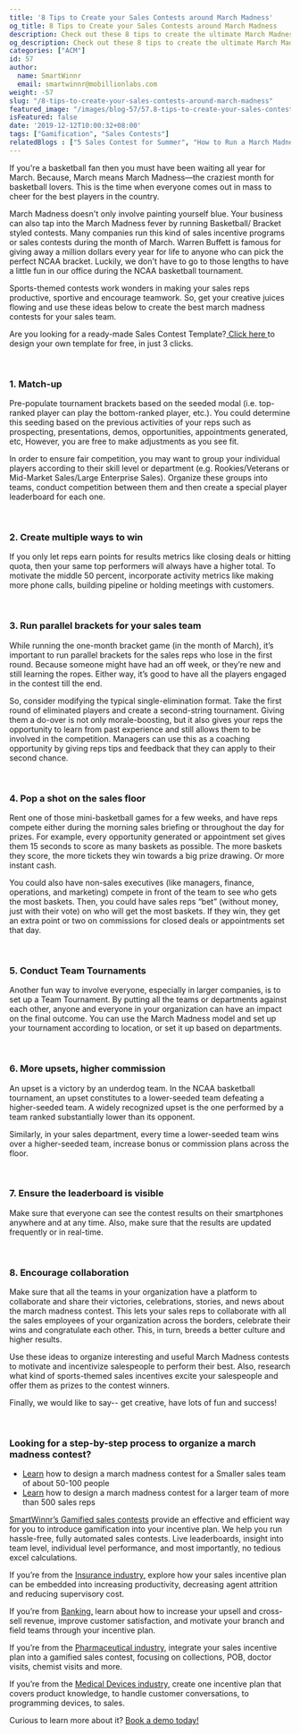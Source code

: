```yaml
---
title: '8 Tips to Create your Sales Contests around March Madness'
og_title: 8 Tips to Create your Sales Contests around March Madness
description: Check out these 8 tips to create the ultimate March Madness Contests for your Sales team
og_description: Check out these 8 tips to create the ultimate March Madness Contests for your Sales team
categories: ["ACM"]
id: 57
author:
  name: SmartWinnr
  email: smartwinnr@mobillionlabs.com
weight: -57
slug: "/8-tips-to-create-your-sales-contests-around-march-madness"
featured_image: "/images/blog-57/57.8-tips-to-create-your-sales-contests-around-march-madness.jpg"
isFeatured: false
date: '2019-12-12T10:00:32+08:00'
tags: ["Gamification", "Sales Contests"]
relatedBlogs : ["5 Sales Contest for Summer", "How to Run a March Madness Contest - The Step by Step Guide", "25 Creative Sales Team Names", "Top 20 Sales Contest Names", "25 Creative Sales Team Names","23 Sales incentive ideas to keep your sales team motivated", "Sales Contest Communication Template"]
---
```


<p>If you're a basketball fan then you must have been waiting all year for March. Because, March means March Madness—the craziest month for basketball lovers. This is the time when everyone comes out in mass to cheer for the best players in the country.</p>

March Madness doesn't only involve painting yourself blue. Your business can also tap into the March Madness fever by running Basketball/ Bracket styled contests. Many companies run this kind of sales incentive programs or sales contests during the month of March. Warren Buffett is famous for giving away a million dollars every year for life to anyone who can pick the perfect NCAA bracket. Luckily, we don't have to go to those lengths to have a little fun in our office during the NCAA basketball tournament.


Sports-themed contests work wonders in making your sales reps productive, sportive and encourage teamwork. So, get your creative juices flowing and use these ideas below to create the best march madness contests for your sales team.

<div class="ml_pro_tip ml-margin-top10 ml-margin-bottom10">
  <p>Are you looking for a ready-made Sales Contest Template?<a href="https://tools.smartwinnr.com/" target="_blank"> Click here </a>to design your own template for free, in just 3 clicks.</p>
</div>
<br>

### **1. Match-up**

Pre-populate tournament brackets based on the seeded modal (i.e. top-ranked player can play the bottom-ranked player, etc.).  You could determine this seeding based on the previous activities of your reps such as prospecting, presentations, demos, opportunities, appointments generated, etc, However, you are free to make adjustments as you see fit. 

In order to ensure fair competition, you may want to group your individual players according to their skill level or department (e.g. Rookies/Veterans or Mid-Market Sales/Large Enterprise Sales). Organize these groups into teams, conduct competition between them and then create a special player leaderboard for each one.

<br>

### **2. Create multiple ways to win**

If you only let reps earn points for results metrics like closing deals or hitting quota, then your same top performers will always have a higher total. To motivate the middle 50 percent, incorporate activity metrics like making more phone calls, building pipeline or holding meetings with customers.

<br>

### **3. Run parallel brackets for your sales team**

While running the one-month bracket game (in the month of March), it’s important to run parallel brackets for the sales reps who lose in the first round. Because someone might have had an off week, or they’re new and still learning the ropes. Either way, it’s good to have all the players engaged in the contest till the end. 

So, consider modifying the typical single-elimination format. Take the first round of eliminated players and create a second-string tournament. Giving them a do-over is not only morale-boosting, but it also gives your reps the opportunity to learn from past experience and still allows them to be involved in the competition. Managers can use this as a coaching opportunity by giving reps tips and feedback that they can apply to their second chance. 

<br>

### **4. Pop a shot on the sales floor**

Rent one of those mini-basketball games for a few weeks, and have reps compete either during the morning sales briefing or throughout the day for prizes. For example, every opportunity generated or appointment set gives them 15 seconds to score as many baskets as possible. The more baskets they score, the more tickets they win towards a big prize drawing. Or more instant cash.

You could also have non-sales executives (like managers, finance, operations, and marketing) compete in front of the team to see who gets the most baskets. Then, you could have sales reps “bet” (without money, just with their vote) on who will get the most baskets. If they win, they get an extra point or two on commissions for closed deals or appointments set that day.

<br>

### **5. Conduct Team Tournaments**

Another fun way to involve everyone, especially in larger companies, is to set up a Team Tournament. By putting all the teams or departments against each other, anyone and everyone in your organization can have an impact on the final outcome. You can use the March Madness model and set up your tournament according to location, or set it up based on departments.

<br>

### **6. More upsets, higher commission**

An upset is a victory by an underdog team. In the NCAA basketball tournament, an upset constitutes to a lower-seeded team defeating a higher-seeded team. A widely recognized upset is the one performed by a team ranked substantially lower than its opponent.

Similarly, in your sales department, every time a lower-seeded team wins over a higher-seeded team, increase bonus or commission plans across the floor.

<br>

### **7. Ensure the leaderboard is visible**

Make sure that everyone can see the contest results on their smartphones anywhere and at any time. Also, make sure that the results are updated frequently or in real-time.

<br>

### **8. Encourage collaboration**

Make sure that all the teams in your organization have a platform to collaborate and share their victories, celebrations, stories, and news about the march madness contest. This lets your sales reps to collaborate with all the sales employees of your organization across the borders, celebrate their wins and congratulate each other. This, in turn, breeds a better culture and higher results.

Use these ideas to organize interesting and useful March Madness contests to motivate and incentivize salespeople to perform their best. Also, research what kind of sports-themed sales incentives excite your salespeople and offer them as prizes to the contest winners.

Finally, we would like to say-- get creative, have lots of fun and success!

<br>

### **Looking for a step-by-step process to organize a march madness contest?**

* <a href="https://www.smartwinnr.com/post/how-to-design-a-march-madness-contest-for-a-smaller-team/" target="_blank">Learn</a> how to design a march madness contest for a Smaller sales team of about 50-100 people
* <a href="https://www.smartwinnr.com/post/how-to-design-a-march-madness-contest-for-a-larger-team/" target="_blank">Learn</a> how to design a march madness contest for a larger team of more than 500 sales reps

<a href="https://www.smartwinnr.com/product/sales-contest/" target="_blank">SmartWinnr’s Gamified sales contests</a> provide an effective and efficient way for you to introduce gamification into your incentive plan. We help you run hassle-free, fully automated sales contests. Live leaderboards, insight into team level, individual level performance, and most importantly, no tedious excel calculations.
 
If you’re from the <a href="https://www.smartwinnr.com/solutions/insurance/" target="_blank"> Insurance industry,</a> explore how your sales incentive plan can be embedded into increasing productivity, decreasing agent attrition and reducing supervisory cost.

If you’re from <a href="https://www.smartwinnr.com/solutions/banking/" target="_blank"> Banking,</a> learn about how to increase your upsell and cross-sell revenue, improve customer satisfaction, and motivate your branch and field teams through your incentive plan.

If you’re from the <a href="https://www.smartwinnr.com/solutions/pharma/" target="blank">Pharmaceutical industry,</a> integrate your sales incentive plan into a gamified sales contest, focusing on collections, POB, doctor visits, chemist visits and more. 

If you’re from the <a href="https://www.smartwinnr.com/solutions/medical-devices/" target="_blank"> Medical Devices industry,</a> create one incentive plan that covers product knowledge, to handle customer conversations, to programming devices, to sales.

Curious to learn more about it? <a href="https://www.smartwinnr.com/request-demo/" target="_blank">Book a demo today!</a>

